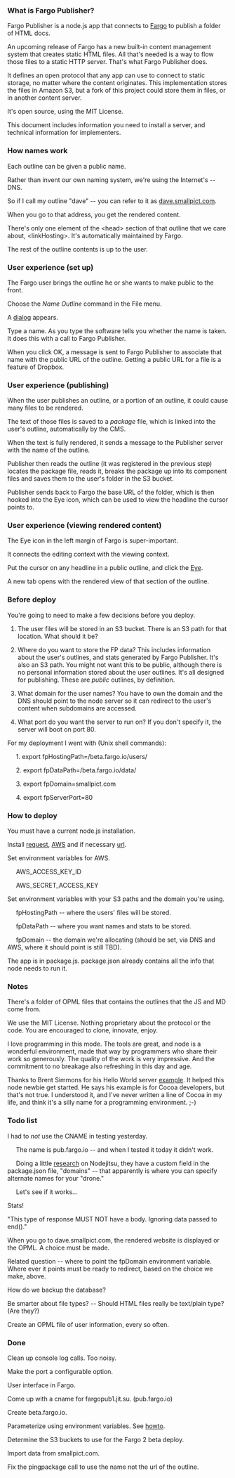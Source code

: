 ### What is Fargo Publisher? 

Fargo Publisher is a node.js app that connects to <a href="http://fargo.io/">Fargo</a> to publish a folder of HTML docs.

An upcoming release of Fargo has a new built-in content management system that creates static HTML files. All that's needed is a way to flow those files to a static HTTP server. That's what Fargo Publisher does. 

It defines an open protocol that any app can use to connect to static storage, no matter where the content originates. This implementation stores the files in Amazon S3, but a fork of this project could store them in files, or in another content server. 

It's open source, using the MIT License. 

This document includes information you need to install a server, and technical information for implementers.



### How names work

Each outline can be given a public name.

Rather than invent our own naming system, we're using the Internet's -- DNS.

So if I call my outline "dave" -- you can refer to it as <a href="http://dave.smallpict.com/">dave.smallpict.com</a>.

When you go to that address, you get the rendered content. 

There's only one element of the &lt;head> section of that outline that we care about, &lt;linkHosting>. It's automatically maintained by Fargo. 

The rest of the outline contents is  up to the user.



### User experience (set up)

The Fargo user brings the outline he or she wants to make public to the front.

Choose the <i>Name Outline</i> command in the File menu.

A <a href="http://static.scripting.com/larryKing/images/2013/05/14/choosePublicName.gif">dialog</a> appears.

Type a name. As you type the software tells you whether the name is taken. It does this with a call to Fargo Publisher.

When you click OK, a message is sent to Fargo Publisher to associate that name with the public URL of the outline. Getting a public URL for a file is a feature of Dropbox.



### User experience (publishing)

When the user publishes an outline, or a portion of an outline, it could cause many files to be rendered. 

The text of those files is saved to a <i>package</i> file, which is linked into the user's outline, automatically by the CMS.

When the text is fully rendered, it sends a message to the Publisher server with the name of the outline.

Publisher then reads the outline (it was registered in the previous step) locates the package file, reads it, breaks the package up into its component files and saves them to the user's folder in the S3 bucket. 

Publisher sends back to Fargo the base URL of the folder, which is then hooked into the Eye icon, which can be used to view the headline the cursor points to.



### User experience (viewing rendered content)

The Eye icon in the left margin of Fargo is super-important.

It connects the editing context with the viewing context.

Put the cursor on any headline in a public outline, and click the <a href="http://static.scripting.com/larryKing/images/2014/01/23/theAllImportantEye.gif">Eye</a>.

A new tab opens with the rendered view of that section of the outline.



### Before deploy

You're going to need to make a few decisions before you deploy. 

1. The user files will be stored in an S3 bucket. There is an S3 path for that location. What should it be?

2. Where do you want to store the FP data? This includes information about the user's outlines, and stats generated by Fargo Publisher. It's also an S3 path. You might not want this to be public, although there is no personal information stored about the user outlines. It's all designed for publishing. These are <i>public</i> outlines, by definition. 

3. What domain for the user names? You have to own the domain and the DNS should point to the node server so it can redirect to the user's content when subdomains are accessed.

4. What port do you want the server to run on? If you don't specify it, the server will boot on port 80.

For my deployment I went with (Unix shell commands):

&nbsp;&nbsp;&nbsp;&nbsp;&nbsp;1. export fpHostingPath=/beta.fargo.io/users/

&nbsp;&nbsp;&nbsp;&nbsp;&nbsp;2. export fpDataPath=/beta.fargo.io/data/

&nbsp;&nbsp;&nbsp;&nbsp;&nbsp;3. export fpDomain=smallpict.com

&nbsp;&nbsp;&nbsp;&nbsp;&nbsp;4. export fpServerPort=80





### How to deploy

You must have a current node.js installation.

Install <a href="https://github.com/mikeal/request">request</a>, <a href="http://aws.amazon.com/sdkfornodejs/">AWS</a> and if necessary <a href="http://nodejs.org/api/url.html">url</a>. 

Set environment variables for AWS.

&nbsp;&nbsp;&nbsp;&nbsp;&nbsp;AWS_ACCESS_KEY_ID

&nbsp;&nbsp;&nbsp;&nbsp;&nbsp;AWS_SECRET_ACCESS_KEY



Set environment variables with your S3 paths and the domain you're using.

&nbsp;&nbsp;&nbsp;&nbsp;&nbsp;fpHostingPath -- where the users' files will be stored.

&nbsp;&nbsp;&nbsp;&nbsp;&nbsp;fpDataPath -- where you want names and stats to be stored. 

&nbsp;&nbsp;&nbsp;&nbsp;&nbsp;fpDomain -- the domain we're allocating (should be set, via DNS and AWS, where it should point is still TBD).



The app is in package.js. package.json already contains all the info that node needs to run it.



### Notes

There's a folder of OPML files that contains the outlines that the JS and MD come from.

We use the MIT License. Nothing proprietary about the protocol or the code. You are encouraged to clone, innovate, enjoy.

I love programming in this mode. The tools are great, and node is a wonderful environment, made that way by programmers who share their work so generously. The quality of the work is very impressive. And the commitment to no breakage also refreshing in this day and age. 

Thanks to Brent Simmons for his Hello World server <a href="http://inessential.com/2013/12/09/getting_started_with_node_js_for_cocoa_">example</a>. It helped this node newbie get started. He says his example is for Cocoa developers, but that's not true. I understood it, and I've never written a line of Cocoa in my life, and think it's a silly name for a programming environment. ;-)



### Todo list

I had to <i>not</i> use the CNAME in testing yesterday. 

&nbsp;&nbsp;&nbsp;&nbsp;&nbsp;The name is pub.fargo.io -- and when I tested it today it didn't work.

&nbsp;&nbsp;&nbsp;&nbsp;&nbsp;Doing a little <a href="https://www.nodejitsu.com/documentation/features/dns/">research</a> on Nodejitsu, they have a custom field in the package.json file, "domains" -- that apparently is where you can specify alternate names for your "drone."

&nbsp;&nbsp;&nbsp;&nbsp;&nbsp;Let's see if it works...



Stats!

"This type of response MUST NOT have a body. Ignoring data passed to end()."

When you go to dave.smallpict.com, the rendered website is displayed or the OPML. A choice must be made.

Related question -- where to point the fpDomain environment variable. Where ever it points must be ready to redirect, based on the choice we make, above.

How do we backup the database?

Be smarter about file types? -- Should HTML files really be text/plain type? (Are they?) 

Create an OPML file of user information, every so often.



### Done

Clean up console log calls. Too noisy.

Make the port a configurable option.

User interface in Fargo.

Come up with a cname for fargopub1.jit.su. (pub.fargo.io)

Create beta.fargo.io.

Parameterize using environment variables. See <a href="http://stackoverflow.com/questions/4870328/how-to-read-environment-variable-in-node-js">howto</a>.

Determine the S3 buckets to use for the Fargo 2 beta deploy.

Import data from smallpict.com.

Fix the pingpackage call to use the name not the url of the outline.



